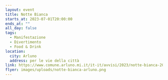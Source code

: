```yaml
---
layout: event
title: Notte Bianca
starts_at: 2023-07-01T20:00:00
ends_at: ""
all_day: false
tags:
  - Manifestazione
  - Divertimento
  - Food & Drink
location:
  city: Arluno
  address: per le vie della città
link: https://www.comune.arluno.mi.it/it-it/avvisi/2023/notte-bianca-2023-modulo-adesione-278848-1-d6b8f76f5bce9db526250d57ea2196b0
flyer: images/uploads/notte-bianca-arluno.png
---
```

